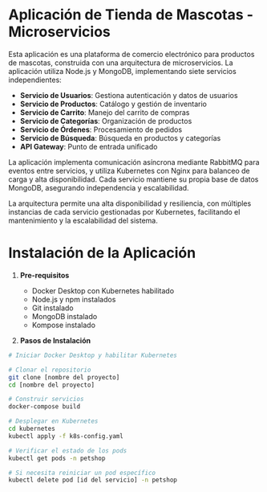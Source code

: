 # Aplicación de Tienda de Mascotas - Microservicios

Esta aplicación es una plataforma de comercio electrónico para productos de mascotas, construida con una arquitectura de microservicios. La aplicación utiliza Node.js y MongoDB, implementando siete servicios independientes:

- **Servicio de Usuarios**: Gestiona autenticación y datos de usuarios
- **Servicio de Productos**: Catálogo y gestión de inventario
- **Servicio de Carrito**: Manejo del carrito de compras
- **Servicio de Categorías**: Organización de productos
- **Servicio de Órdenes**: Procesamiento de pedidos
- **Servicio de Búsqueda**: Búsqueda en productos y categorías
- **API Gateway**: Punto de entrada unificado

La aplicación implementa comunicación asíncrona mediante RabbitMQ para eventos entre servicios, y utiliza Kubernetes con Nginx para balanceo de carga y alta disponibilidad. Cada servicio mantiene su propia base de datos MongoDB, asegurando independencia y escalabilidad.

La arquitectura permite una alta disponibilidad y resiliencia, con múltiples instancias de cada servicio gestionadas por Kubernetes, facilitando el mantenimiento y la escalabilidad del sistema.

# Instalación de la Aplicación

1. **Pre-requisitos**
   - Docker Desktop con Kubernetes habilitado
   - Node.js y npm instalados
   - Git instalado
   - MongoDB instalado
   - Kompose instalado

2. **Pasos de Instalación**

```bash
# Iniciar Docker Desktop y habilitar Kubernetes

# Clonar el repositorio
git clone [nombre del proyecto]
cd [nombre del proyecto]

# Construir servicios
docker-compose build

# Desplegar en Kubernetes
cd kubernetes
kubectl apply -f k8s-config.yaml

# Verificar el estado de los pods
kubectl get pods -n petshop

# Si necesita reiniciar un pod específico
kubectl delete pod [id del servicio] -n petshop